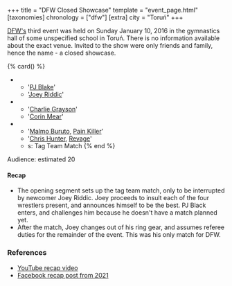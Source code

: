 +++
title = "DFW Closed Showcase"
template = "event_page.html"
[taxonomies]
chronology = ["dfw"]
[extra]
city = "Toruń"
+++

[DFW's](@/o/dfw.md) third event was held on Sunday January 10, 2016 in the gymnastics hall of some unspecified school in Toruń. There is no information available about the exact venue. Invited to the show were only friends and family, hence the name - a closed showcase.

{% card() %}
- - '[PJ Blake](@/w/pj-blake.md)'
  - '[Joey Riddic](@/w/vic-golden.md)'
- - '[Charlie Grayson](@/w/madman-charlie.md)'
  - '[Corin Mear](@/w/corin-mear.md)'
- - '[Malmo Buruto](@/w/malmo-buruto.md), [Pain Killer](@/w/pain-killer.md)'
  - '[Chris Hunter](@/w/chris-hunter.md), [Revage](@/w/rafael-kid.md)'
  - s: Tag Team Match
{% end %}

Audience: estimated 20

#### Recap

* The opening segment sets up the tag team match, only to be interrupted by newcomer Joey Riddic. Joey proceeds to insult each of the four wrestlers present, and announces himself to be the best. PJ Black enters, and challenges him because he doesn't have a match planned yet.
* After the match, Joey changes out of his ring gear, and assumes referee duties for the remainder of the event. This was his only match for DFW.

### References

* [YouTube recap video](https://youtu.be/-Fa7qIF4c40)
* [Facebook recap post from 2021](https://www.facebook.com/DreamFactoryWrestling/posts/pfbid07r5xqL7CvrTLHuqWh86cRLsyLziTkwoxQj2PAnftPo8K34EHukfsUcTHp8ywq8M1l)
